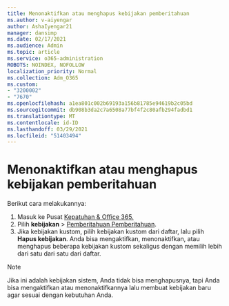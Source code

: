 ```yaml
---
title: Menonaktifkan atau menghapus kebijakan pemberitahuan
ms.author: v-aiyengar
author: AshaIyengar21
manager: dansimp
ms.date: 02/17/2021
ms.audience: Admin
ms.topic: article
ms.service: o365-administration
ROBOTS: NOINDEX, NOFOLLOW
localization_priority: Normal
ms.collection: Adm_O365
ms.custom:
- "3200002"
- "7670"
ms.openlocfilehash: a1ea801c002b69193a156b81785e94619b2c05bd
ms.sourcegitcommit: db908b3da2c7a6508a77bf4f2c80afb294fadbd1
ms.translationtype: MT
ms.contentlocale: id-ID
ms.lasthandoff: 03/29/2021
ms.locfileid: "51403494"
---
```

# <a name="turn-off-or-delete-alert-policies"></a>Menonaktifkan atau menghapus kebijakan pemberitahuan

Berikut cara melakukannya:

1. Masuk ke Pusat [Kepatuhan & Office 365.](https://go.microsoft.com/fwlink/p/?linkid=2077143)
1. Pilih **kebijakan**  >  [Pemberitahuan Pemberitahuan](https://go.microsoft.com/fwlink/?linkid=2103208).
1. Jika kebijakan kustom, pilih kebijakan kustom dari daftar, lalu pilih **Hapus kebijakan**. Anda bisa mengaktifkan, menonaktifkan, atau menghapus beberapa kebijakan kustom sekaligus dengan memilih lebih dari satu dari satu dari daftar.

> [!NOTE]
> Jika ini adalah kebijakan sistem, Anda tidak bisa menghapusnya, tapi Anda bisa mengaktifkan atau menonaktifkannya lalu membuat kebijakan baru agar sesuai dengan kebutuhan Anda.
